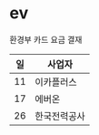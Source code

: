 # ev

환경부 카드 요금 결재

| 일 | 사업자       |
|----|--------------|
| 11 | 이카플러스   |
| 17 | 에버온       |
| 26 | 한국전력공사 |
